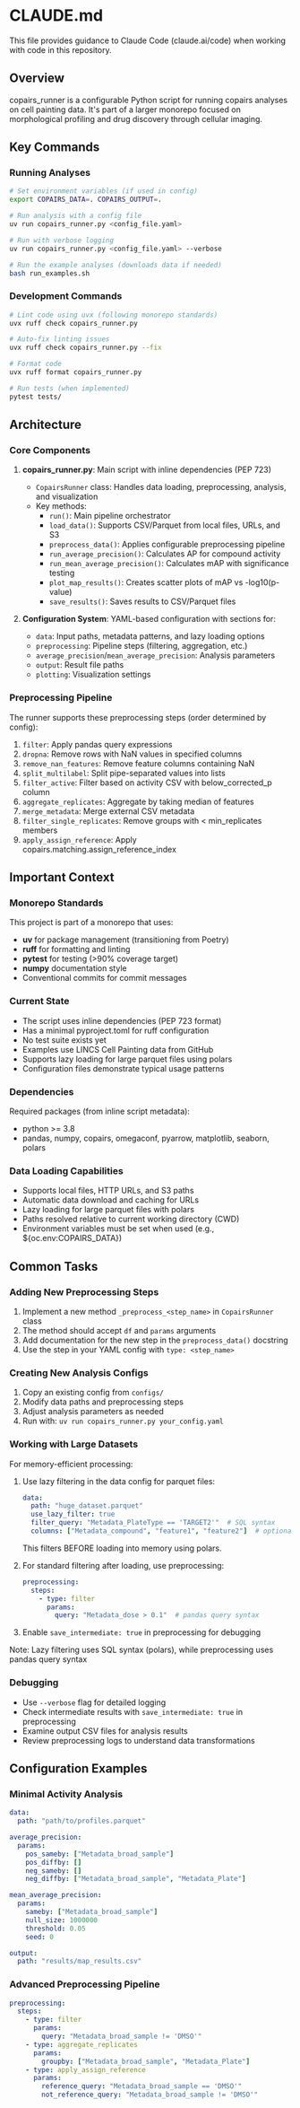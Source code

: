 # CLAUDE.md

This file provides guidance to Claude Code (claude.ai/code) when working with code in this repository.

## Overview

copairs_runner is a configurable Python script for running copairs analyses on cell painting data. It's part of a larger monorepo focused on morphological profiling and drug discovery through cellular imaging.

## Key Commands

### Running Analyses
```bash
# Set environment variables (if used in config)
export COPAIRS_DATA=. COPAIRS_OUTPUT=.

# Run analysis with a config file
uv run copairs_runner.py <config_file.yaml>

# Run with verbose logging
uv run copairs_runner.py <config_file.yaml> --verbose

# Run the example analyses (downloads data if needed)
bash run_examples.sh
```

### Development Commands
```bash
# Lint code using uvx (following monorepo standards)
uvx ruff check copairs_runner.py

# Auto-fix linting issues
uvx ruff check copairs_runner.py --fix

# Format code
uvx ruff format copairs_runner.py

# Run tests (when implemented)
pytest tests/
```

## Architecture

### Core Components
1. **copairs_runner.py**: Main script with inline dependencies (PEP 723)
   - `CopairsRunner` class: Handles data loading, preprocessing, analysis, and visualization
   - Key methods:
     - `run()`: Main pipeline orchestrator
     - `load_data()`: Supports CSV/Parquet from local files, URLs, and S3
     - `preprocess_data()`: Applies configurable preprocessing pipeline
     - `run_average_precision()`: Calculates AP for compound activity
     - `run_mean_average_precision()`: Calculates mAP with significance testing
     - `plot_map_results()`: Creates scatter plots of mAP vs -log10(p-value)
     - `save_results()`: Saves results to CSV/Parquet files

2. **Configuration System**: YAML-based configuration with sections for:
   - `data`: Input paths, metadata patterns, and lazy loading options
   - `preprocessing`: Pipeline steps (filtering, aggregation, etc.)
   - `average_precision`/`mean_average_precision`: Analysis parameters
   - `output`: Result file paths
   - `plotting`: Visualization settings

### Preprocessing Pipeline
The runner supports these preprocessing steps (order determined by config):
1. `filter`: Apply pandas query expressions
2. `dropna`: Remove rows with NaN values in specified columns
3. `remove_nan_features`: Remove feature columns containing NaN
4. `split_multilabel`: Split pipe-separated values into lists
5. `filter_active`: Filter based on activity CSV with below_corrected_p column
6. `aggregate_replicates`: Aggregate by taking median of features
7. `merge_metadata`: Merge external CSV metadata
8. `filter_single_replicates`: Remove groups with < min_replicates members
9. `apply_assign_reference`: Apply copairs.matching.assign_reference_index

## Important Context

### Monorepo Standards
This project is part of a monorepo that uses:
- **uv** for package management (transitioning from Poetry)
- **ruff** for formatting and linting
- **pytest** for testing (>90% coverage target)
- **numpy** documentation style
- Conventional commits for commit messages

### Current State
- The script uses inline dependencies (PEP 723 format)
- Has a minimal pyproject.toml for ruff configuration
- No test suite exists yet
- Examples use LINCS Cell Painting data from GitHub
- Supports lazy loading for large parquet files using polars
- Configuration files demonstrate typical usage patterns

### Dependencies
Required packages (from inline script metadata):
- python >= 3.8
- pandas, numpy, copairs, omegaconf, pyarrow, matplotlib, seaborn, polars

### Data Loading Capabilities
- Supports local files, HTTP URLs, and S3 paths
- Automatic data download and caching for URLs
- Lazy loading for large parquet files with polars
- Paths resolved relative to current working directory (CWD)
- Environment variables must be set when used (e.g., ${oc.env:COPAIRS_DATA})

## Common Tasks

### Adding New Preprocessing Steps
1. Implement a new method `_preprocess_<step_name>` in `CopairsRunner` class
2. The method should accept `df` and `params` arguments
3. Add documentation for the new step in the `preprocess_data()` docstring
4. Use the step in your YAML config with `type: <step_name>`

### Creating New Analysis Configs
1. Copy an existing config from `configs/`
2. Modify data paths and preprocessing steps
3. Adjust analysis parameters as needed
4. Run with: `uv run copairs_runner.py your_config.yaml`

### Working with Large Datasets
For memory-efficient processing:
1. Use lazy filtering in the data config for parquet files:
   ```yaml
   data:
     path: "huge_dataset.parquet"
     use_lazy_filter: true
     filter_query: "Metadata_PlateType == 'TARGET2'"  # SQL syntax
     columns: ["Metadata_compound", "feature1", "feature2"]  # optional
   ```
   This filters BEFORE loading into memory using polars.

2. For standard filtering after loading, use preprocessing:
   ```yaml
   preprocessing:
     steps:
       - type: filter
         params:
           query: "Metadata_dose > 0.1"  # pandas query syntax
   ```

3. Enable `save_intermediate: true` in preprocessing for debugging

Note: Lazy filtering uses SQL syntax (polars), while preprocessing uses pandas query syntax

### Debugging
- Use `--verbose` flag for detailed logging
- Check intermediate results with `save_intermediate: true` in preprocessing
- Examine output CSV files for analysis results
- Review preprocessing logs to understand data transformations

## Configuration Examples

### Minimal Activity Analysis
```yaml
data:
  path: "path/to/profiles.parquet"

average_precision:
  params:
    pos_sameby: ["Metadata_broad_sample"]
    pos_diffby: []
    neg_sameby: []
    neg_diffby: ["Metadata_broad_sample", "Metadata_Plate"]

mean_average_precision:
  params:
    sameby: ["Metadata_broad_sample"]
    null_size: 1000000
    threshold: 0.05
    seed: 0

output:
  path: "results/map_results.csv"
```

### Advanced Preprocessing Pipeline
```yaml
preprocessing:
  steps:
    - type: filter
      params:
        query: "Metadata_broad_sample != 'DMSO'"
    - type: aggregate_replicates
      params:
        groupby: ["Metadata_broad_sample", "Metadata_Plate"]
    - type: apply_assign_reference
      params:
        reference_query: "Metadata_broad_sample == 'DMSO'"
        not_reference_query: "Metadata_broad_sample != 'DMSO'"
```